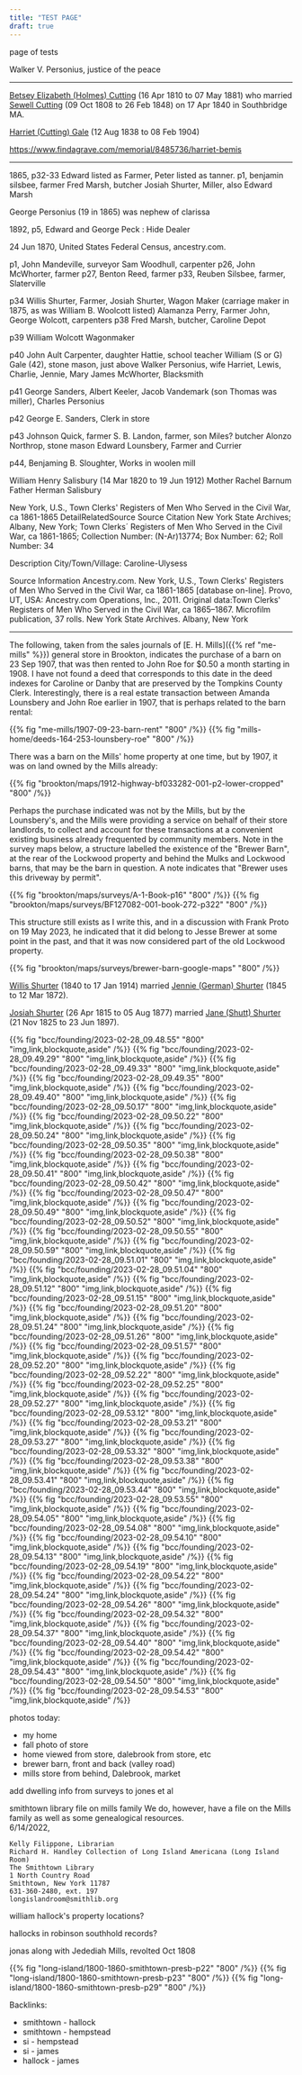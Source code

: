 ```yaml
---
title: "TEST PAGE"
draft: true
---
```


page of tests

<!--more-->
Walker V. Personius, justice of the peace

---

[Betsey Elizabeth (Holmes) Cutting](https://www.findagrave.com/memorial/99843237/betsey-cutting) (16 Apr 1810 to 07 May 1881) who married [Sewell Cutting](https://www.findagrave.com/memorial/99843132/sewell-cutting) (09 Oct 1808 to 26 Feb 1848) on 17 Apr 1840 in Southbridge MA.

[Harriet (Cutting) Gale](https://www.findagrave.com/memorial/100356350/harriet-gale) (12 Aug 1838 to 08 Feb 1904)



https://www.findagrave.com/memorial/8485736/harriet-bemis

---

1865, p32-33 Edward listed as Farmer, Peter listed as tanner. 
p1, benjamin silsbee, farmer
Fred Marsh, butcher
Josiah Shurter, Miller, also Edward Marsh 


George Personius (19 in 1865) was nephew of clarissa

1892, p5, Edward and George Peck : Hide Dealer


24 Jun 1870, United States Federal Census, ancestry.com. 

p1, John Mandeville, surveyor
Sam Woodhull, carpenter
p26, John McWhorter, farmer
p27, Benton Reed, farmer
p33, Reuben Silsbee, farmer, Slaterville

p34 Willis Shurter, Farmer, Josiah Shurter, Wagon Maker (carriage maker in 1875, as was William B. Woolcott listed)
Alamanza Perry, Farmer
John, George Wolcott, carpenters
p38 Fred Marsh, butcher, Caroline Depot

p39 William Wolcott Wagonmaker

p40 John Ault Carpenter, daughter  Hattie, school teacher
William (S or G) Gale (42), stone mason, just above Walker Personius, wife Harriet, Lewis, Charlie, Jennie, Mary
James McWhorter, Blacksmith


p41 George Sanders, Albert Keeler, Jacob Vandemark (son Thomas was miller), Charles Personius

p42 George E. Sanders, Clerk in store

p43 Johnson Quick, farmer
S. B. Landon, farmer, son Miles? butcher
Alonzo Northrop, stone mason
Edward Lounsbery, Farmer and Currier

p44, Benjaming B. Sloughter, Works in woolen mill




William Henry Salisbury (14 Mar 1820 to 19 Jun 1912)
Mother	Rachel Barnum
Father	Herman Salisbury

New York, U.S., Town Clerks' Registers of Men Who Served in the Civil War, ca 1861-1865
DetailRelatedSource
Source Citation
New York State Archives; Albany, New York; Town Clerks´ Registers of Men Who Served in the Civil War, ca 1861-1865; Collection Number: (N-Ar)13774; Box Number: 62; Roll Number: 34

Description
City/Town/Village: Caroline-Ulysess

Source Information
Ancestry.com. New York, U.S., Town Clerks' Registers of Men Who Served in the Civil War, ca 1861-1865 [database on-line]. Provo, UT, USA: Ancestry.com Operations, Inc., 2011.
Original data:Town Clerks' Registers of Men Who Served in the Civil War, ca 1865–1867. Microfilm publication, 37 rolls. New York State Archives. Albany, New York


--------

The following, taken from the sales journals of [E. H. Mills]({{% ref "me-mills" %}}) general store in Brookton, indicates the purchase of a barn on 23 Sep 1907, that was then rented to John Roe for $0.50 a month starting in 1908. I have not found a deed that corresponds to this date in the deed indexes for Caroline or Danby that are preserved by the Tompkins County Clerk. Interestingly, there is a real estate transaction between Amanda Lounsbery and John Roe earlier in 1907, that is perhaps related to the barn rental: 

<div class="cols">
{{% fig "me-mills/1907-09-23-barn-rent" "800" /%}}
{{% fig "mills-home/deeds-164-253-lounsbery-roe" "800" /%}}
</div>

There was a barn on the Mills' home property at one time, but by 1907, it was on land owned by the Mills already: 

{{% fig "brookton/maps/1912-highway-bf033282-001-p2-lower-cropped" "800" /%}}

Perhaps the purchase indicated was not by the Mills, but by the Lounsbery's, and the Mills were providing a service on behalf of their store landlords, to collect and account for these transactions at a convenient existing business already frequented by community members. Note in the survey maps below, a structure labelled the existence of the "Brewer Barn", at the rear of the Lockwood property and behind the Mulks and Lockwood barns, that may be the barn in question. A note indicates that "Brewer uses this driveway by permit". 

{{% fig "brookton/maps/surveys/A-1-Book-p16" "800" /%}}
{{% fig "brookton/maps/surveys/BF127082-001-book-272-p322" "800" /%}}

This structure still exists as I write this, and in a discussion with Frank Proto on 19 May 2023, he indicated that it did belong to Jesse Brewer at some point in the past, and that it was now considered part of the old Lockwood property.

{{% fig "brookton/maps/surveys/brewer-barn-google-maps" "800" /%}}




[Willis Shurter](https://www.findagrave.com/memorial/162159964/willis-shurter) (1840 to 17 Jan 1914) married [Jennie (German) Shurter](https://www.findagrave.com/memorial/100597023/jennie-shurter) (1845 to 12 Mar 1872).

[Josiah Shurter](https://www.findagrave.com/memorial/100594864/josiah-shurter) (26 Apr 1815 to 05 Aug 1877) married [Jane (Shutt) Shurter](https://www.findagrave.com/memorial/100594934/jane-shurter) (21 Nov 1825 to 23 Jun 1897).


{{% fig "bcc/founding/2023-02-28_09.48.55" "800" "img,link,blockquote,aside" /%}}
{{% fig "bcc/founding/2023-02-28_09.49.29" "800" "img,link,blockquote,aside" /%}}
{{% fig "bcc/founding/2023-02-28_09.49.33" "800" "img,link,blockquote,aside" /%}}
{{% fig "bcc/founding/2023-02-28_09.49.35" "800" "img,link,blockquote,aside" /%}}
{{% fig "bcc/founding/2023-02-28_09.49.40" "800" "img,link,blockquote,aside" /%}}
{{% fig "bcc/founding/2023-02-28_09.50.17" "800" "img,link,blockquote,aside" /%}}
{{% fig "bcc/founding/2023-02-28_09.50.22" "800" "img,link,blockquote,aside" /%}}
{{% fig "bcc/founding/2023-02-28_09.50.24" "800" "img,link,blockquote,aside" /%}}
{{% fig "bcc/founding/2023-02-28_09.50.35" "800" "img,link,blockquote,aside" /%}}
{{% fig "bcc/founding/2023-02-28_09.50.38" "800" "img,link,blockquote,aside" /%}}
{{% fig "bcc/founding/2023-02-28_09.50.41" "800" "img,link,blockquote,aside" /%}}
{{% fig "bcc/founding/2023-02-28_09.50.42" "800" "img,link,blockquote,aside" /%}}
{{% fig "bcc/founding/2023-02-28_09.50.47" "800" "img,link,blockquote,aside" /%}}
{{% fig "bcc/founding/2023-02-28_09.50.49" "800" "img,link,blockquote,aside" /%}}
{{% fig "bcc/founding/2023-02-28_09.50.52" "800" "img,link,blockquote,aside" /%}}
{{% fig "bcc/founding/2023-02-28_09.50.55" "800" "img,link,blockquote,aside" /%}}
{{% fig "bcc/founding/2023-02-28_09.50.59" "800" "img,link,blockquote,aside" /%}}
{{% fig "bcc/founding/2023-02-28_09.51.01" "800" "img,link,blockquote,aside" /%}}
{{% fig "bcc/founding/2023-02-28_09.51.04" "800" "img,link,blockquote,aside" /%}}
{{% fig "bcc/founding/2023-02-28_09.51.12" "800" "img,link,blockquote,aside" /%}}
{{% fig "bcc/founding/2023-02-28_09.51.15" "800" "img,link,blockquote,aside" /%}}
{{% fig "bcc/founding/2023-02-28_09.51.20" "800" "img,link,blockquote,aside" /%}}
{{% fig "bcc/founding/2023-02-28_09.51.24" "800" "img,link,blockquote,aside" /%}}
{{% fig "bcc/founding/2023-02-28_09.51.26" "800" "img,link,blockquote,aside" /%}}
{{% fig "bcc/founding/2023-02-28_09.51.57" "800" "img,link,blockquote,aside" /%}}
{{% fig "bcc/founding/2023-02-28_09.52.20" "800" "img,link,blockquote,aside" /%}}
{{% fig "bcc/founding/2023-02-28_09.52.22" "800" "img,link,blockquote,aside" /%}}
{{% fig "bcc/founding/2023-02-28_09.52.25" "800" "img,link,blockquote,aside" /%}}
{{% fig "bcc/founding/2023-02-28_09.52.27" "800" "img,link,blockquote,aside" /%}}
{{% fig "bcc/founding/2023-02-28_09.53.12" "800" "img,link,blockquote,aside" /%}}
{{% fig "bcc/founding/2023-02-28_09.53.21" "800" "img,link,blockquote,aside" /%}}
{{% fig "bcc/founding/2023-02-28_09.53.27" "800" "img,link,blockquote,aside" /%}}
{{% fig "bcc/founding/2023-02-28_09.53.32" "800" "img,link,blockquote,aside" /%}}
{{% fig "bcc/founding/2023-02-28_09.53.38" "800" "img,link,blockquote,aside" /%}}
{{% fig "bcc/founding/2023-02-28_09.53.41" "800" "img,link,blockquote,aside" /%}}
{{% fig "bcc/founding/2023-02-28_09.53.44" "800" "img,link,blockquote,aside" /%}}
{{% fig "bcc/founding/2023-02-28_09.53.55" "800" "img,link,blockquote,aside" /%}}
{{% fig "bcc/founding/2023-02-28_09.54.05" "800" "img,link,blockquote,aside" /%}}
{{% fig "bcc/founding/2023-02-28_09.54.08" "800" "img,link,blockquote,aside" /%}}
{{% fig "bcc/founding/2023-02-28_09.54.10" "800" "img,link,blockquote,aside" /%}}
{{% fig "bcc/founding/2023-02-28_09.54.13" "800" "img,link,blockquote,aside" /%}}
{{% fig "bcc/founding/2023-02-28_09.54.19" "800" "img,link,blockquote,aside" /%}}
{{% fig "bcc/founding/2023-02-28_09.54.22" "800" "img,link,blockquote,aside" /%}}
{{% fig "bcc/founding/2023-02-28_09.54.24" "800" "img,link,blockquote,aside" /%}}
{{% fig "bcc/founding/2023-02-28_09.54.26" "800" "img,link,blockquote,aside" /%}}
{{% fig "bcc/founding/2023-02-28_09.54.32" "800" "img,link,blockquote,aside" /%}}
{{% fig "bcc/founding/2023-02-28_09.54.37" "800" "img,link,blockquote,aside" /%}}
{{% fig "bcc/founding/2023-02-28_09.54.40" "800" "img,link,blockquote,aside" /%}}
{{% fig "bcc/founding/2023-02-28_09.54.42" "800" "img,link,blockquote,aside" /%}}
{{% fig "bcc/founding/2023-02-28_09.54.43" "800" "img,link,blockquote,aside" /%}}
{{% fig "bcc/founding/2023-02-28_09.54.50" "800" "img,link,blockquote,aside" /%}}
{{% fig "bcc/founding/2023-02-28_09.54.53" "800" "img,link,blockquote,aside" /%}}




photos today:
  - my home
  - fall photo of store
  - home viewed from store, dalebrook from store, etc
  - brewer barn, front and back (valley road)
  - mills store from behind, Dalebrook, market



add dwelling info from surveys to jones et al

smithtown library file on mills family
  We do, however, have a file on the Mills family as well as some genealogical resources.  
  6/14/2022,  
  
    Kelly Filippone, Librarian
    Richard H. Handley Collection of Long Island Americana (Long Island Room)
    The Smithtown Library
    1 North Country Road
    Smithtown, New York 11787
    631-360-2480, ext. 197
    longislandroom@smithlib.org


william hallock's property locations?

hallocks in robinson southhold records?

jonas along with Jedediah Mills, revolted Oct 1808

{{% fig "long-island/1800-1860-smithtown-presb-p22" "800" /%}}
{{% fig "long-island/1800-1860-smithtown-presb-p23" "800" /%}}
{{% fig "long-island/1800-1860-smithtown-presb-p29" "800" /%}}

Backlinks:

  - smithtown - hallock
  - smithtown - hempstead
  - si - hempstead
  - si - james
  - hallock - james


